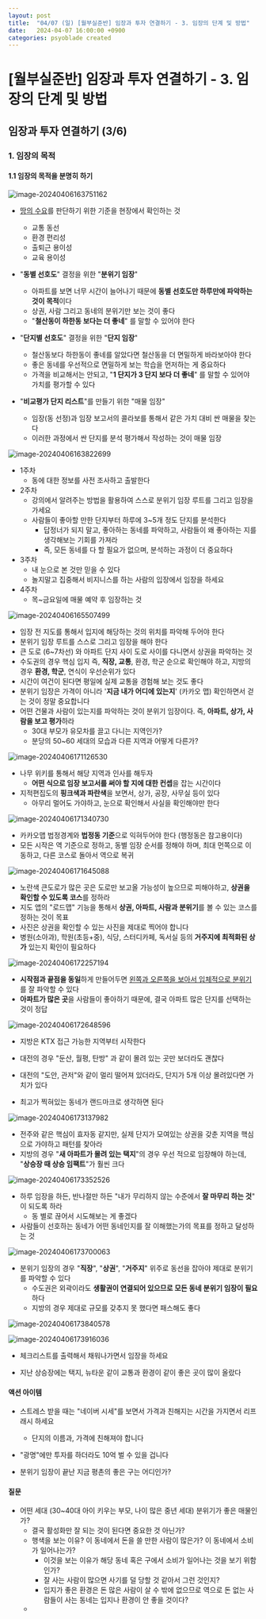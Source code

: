 ```yaml
---
layout: post
title:  "04/07 (일) [월부실준반] 임장과 투자 연결하기 - 3. 임장의 단계 및 방법"
date:   2024-04-07 16:00:00 +0900
categories: psyoblade created
---
```


# [월부실준반] 임장과 투자 연결하기 - 3. 임장의 단계 및 방법

## 임장과 투자 연결하기 (3/6)

### 1. 임장의 목적

#### 1.1 임장의 목적을 분명히 하기

![image-20240406163751162](/private/images/2024-04-07-siljun-day3/image-20240406163751162.png)

* <u>땅의 수요</u>를 판단하기 위한 기준을 현장에서 확인하는 것
  * 교통 동선
  * 환경 편리성
  * 출퇴근 용이성
  * 교육 용이성

* "**동별 선호도**" 결정을 위한 "**분위기 임장**"
  * 아파트를 보면 너무 시간이 늘어나기 때문에 **동별 선호도만 하루만에 파악하는 것이 목적**이다
  * 상권, 사람 그리고 동네의 분위기만 보는 것이 좋다
  * "**철산동이 하한동 보다는 더 좋네**" 를 말할 수 있어야 한다

* "**단지별 선호도**" 결정을 위한 "**단지 임장**"
  * 철산동보다 하한동이 좋네를 알았다면 철산동을 더 면밀하게 바라보아야 한다
  * 좋은 동네를 우선적으로 면밀하게 보는 학습을 먼저하는 게 중요하다
  * 가격을 비교해서는 안되고, "**1 단지가 3 단지 보다 더 좋네**" 를 말할 수 있어야 가치를 평가할 수 있다

* "**비교평가 단지 리스트**"를 만들기 위한 "매물 임장"
  * 임장(동 선정)과 임장 보고서의 콜라보를 통해서 같은 가치 대비 싼 매물을 찾는다
  * 이러한 과정에서 싼 단지를 분석 평가해서 작성하는 것이 매물 임장


![image-20240406163822699](/private/images/2024-04-07-siljun-day3/image-20240406163822699.png)

* 1주차
  * 동에 대한 정보를 사전 조사하고 출발한다
* 2주차
  * 강의에서 알려주는 방법을 활용하여 스스로 분위기 임장 루트를 그리고 임장을 가세요
  * 사람들이 좋아할 만한 단지부터 하루에 3~5개 정도 단지를 분석한다
    * 답정너가 되지 말고, 좋아하는 동네를 파악하고, 사람들이 왜 좋아하는 지를 생각해보는 기회를 가져라
    * 즉, 모든 동네를 다 할 필요가 없으며, 분석하는 과정이 더 중요하다
* 3주차
  * 내 눈으로 본 것만 믿을 수 있다
  * 놀지말고 집중해서 비지니스를 하는 사람의 입장에서 임장을 하세요
* 4주차
  * 목~금요일에 매물 예약 후 임장하는 것

![image-20240406165507499](/private/images/2024-04-07-siljun-day3/image-20240406165507499.png)

* 임장 전 지도를 통해서 입지에 해당하는 것의 위치를 파악해 두어야 한다
* 분위기 임장 루트를 스스로 그리고 임장을 해야 한다
* 큰 도로 (6~7차선) 와 아파트 단지 사이 도로 사이를 다니면서 상권을 파악하는 것
* 수도권의 경우 핵심 입지 즉, **직장, 교통**, 환경, 학군 순으로 확인해야 하고, 지방의 경우 **환경, 학군**, 연식이 우선순위가 있다
* 시간이 여건이 된다면 평일에 실제 교통을 경험해 보는 것도 좋다
* 분위기 임장은 가격이 아니라 '**지금 내가 어디에 있는지**' (카카오 맵) 확인하면서 걷는 것이 정말 중요합니다
* 어떤 건물과 사람이 있는지를 파악하는 것이 분위기 임장이다. 즉, **아파트, 상가, 사람을 보고 평가**하라
  * 30대 부모가 유모차를 끌고 다니는 지역인가?
  * 분당의 50~60 세대의 모습과 다른 지역과 어떻게 다른가?

![image-20240406171126530](/private/images/2024-04-07-siljun-day3/image-20240406171126530.png)

* 나무 위키를 통해서 해당 지역과 인사를 해두자
  * **어떤 식으로 임장 보고서를 써야 할 지에 대한 컨셉**을 잡는 시간이다
* 지적편집도의 **핑크색과 파란색**을 보면서, 상가, 공장, 사무실 등이 있다
  * 아무리 멀어도 가야하고, 눈으로 확인해서 사실을 확인해야만 한다

![image-20240406171340730](/private/images/2024-04-07-siljun-day3/image-20240406171340730.png)

* 카카오맵 법정경계와 **법정동 기준**으로 익혀두어야 한다 (행정동은 참고용이다)
* 모든 시작은 역 기준으로 정하고, 동별 임장 순서를 정해야 하며, 최대 먼쪽으로 이동하고, 다른 코스로 돌아서 역으로 복귀

 ![image-20240406171645088](/private/images/2024-04-07-siljun-day3/image-20240406171645088.png)

* 노란색 큰도로가 많은 곳은 도로만 보고올 가능성이 높으므로 피해야하고, **상권을 확인할 수 있도록 코스**를 정하라
* 지도 앱의 "로드맵" 기능을 통해서 **상권, 아파트, 사람과 분위기**를 볼 수 있는 코스를 정하는 것이 목표
* 사진은 상권을 확인할 수 있는 사진을 제대로 찍어야 합니다
* 병원(소아과), 학원(초등+중), 식당, 스터디카페, 독서실 등의 **거주지에 최적화된 상가** 있는지 확인이 필요하다

![image-20240406172257194](/private/images/2024-04-07-siljun-day3/image-20240406172257194.png)

* **시작점과 끝점을 동일**하게 만들어두면 <u>왼쪽과 오른쪽을 보아서 입체적으로 분위기</u>를 잘 파악할 수 있다
* **아파트가 많은 곳**을 사람들이 좋아하기 때문에, 결국 아파트 많은 단지를 선택하는 것이 정답

![image-20240406172648596](/private/images/2024-04-07-siljun-day3/image-20240406172648596.png)

* 지방은 KTX 접근 가능한 지역부터 시작한다
* 대전의 경우 "둔산, 월평, 탄방" 과 같이 몰려 있는 곳만 보더라도 괜찮다
* 대전의 "도안, 관저"와 같이 멀리 떨어져 있더라도, 단지가 5개 이상 몰려있다면 가치가 있다

* 최고가 찍혀있는 동네가 랜드마크로 생각하면 된다

![image-20240406173137982](/private/images/2024-04-07-siljun-day3/image-20240406173137982.png)

* 전주와 같은 핵심이 효자동 같지만, 실제 단지가 모여있는 상권을 갖춘 지역을 핵심으로 가야하고 패턴를 찾아라
* 지방의 경우 "**새 아파트가 몰려 있는 택지**"의 경우 우선 적으로 임장해야 하는데, "**상승장 때 상승 임팩트**"가 훨씬 크다

![image-20240406173352526](/private/images/2024-04-07-siljun-day3/image-20240406173352526.png)

* 하루 임장을 하든, 반나절만 하든 "내가 무리하지 않는 수준에서 **잘 마무리 하는 것**" 이 되도록 하라
  * 동 별로 끊어서 시도해보는 게 좋겠다
* 사람들이 선호하는 동네가 어떤 동네인지를 잘 이해했는가의 목표를 정하고 달성하는 것

![image-20240406173700063](/private/images/2024-04-07-siljun-day3/image-20240406173700063.png)

* 분위기 임장의 경우 "**직장**", "**상권**", "**거주지**" 위주로 동선을 잡아야 제대로 분위기를 파악할 수 있다
  * 수도권은 외곽이라도 **생활권이 연결되어 있으므로 모든 동네 분위기 임장이 필요**하다
  * 지방의 경우 제대로 규모를 갖추지 못 했다면 패스해도 좋다

![image-20240406173840578](/private/images/2024-04-07-siljun-day3/image-20240406173840578.png)

![image-20240406173916036](/private/images/2024-04-07-siljun-day3/image-20240406173916036.png)

* 체크리스트를 출력해서 채워나가면서 임장을 하세요

* 지난 상승장에는 택지, 뉴타운 같이 교통과 환경이 같이 좋은 곳이 많이 올랐다



#### 액션 아이템

* 스트레스 받을 때는 "네이버 시세"를 보면서 가격과 친해지는 시간을 가지면서 리프래시 하세요
  * 단지의 이름과, 가격에 친해져야 합니다
* "광명"에만 투자를 하더라도 10억 벌 수 있을 겁니다

* 분위기 임장이 끝난 지금 평촌의 좋은 구는 어디인가?



#### 질문

* 어떤 세대 (30~40대 아이 키우는 부모, 나이 많은 중년 세대) 분위기가 좋은 매물인가?
  * 결국 활성화만 잘 되는 것이 된다면 중요한 것 아닌가?
  * 행색을 보는 이유? 이 동네에서 돈을 쓸 만한 사람이 많은가? 이 동네에서 소비가 일어나는가?
    * 이것을 보는 이유가 해당 동네 혹은 구에서 소비가 일어나는 것을 보기 위함인가?
    * 잘 사는 사람이 많으면 사기를 덜 당할 것 같아서 그런 것인지?
    * 입지가 좋은 환경은 돈 많은 사람이 살 수 밖에 없으므로 역으로 돈 없는 사람들이 사는 동네는 입지나 환경이 안 좋을 것이다?
  * 